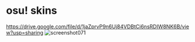# osu! skins
https://drive.google.com/file/d/1jaZprvP9n6Uj84VDBtCi6nsRDIW8NK6B/view?usp=sharing
![screenshot071](https://user-images.githubusercontent.com/76111977/148690492-7d559bd8-67dc-4311-8c38-59672bfbde55.png)

